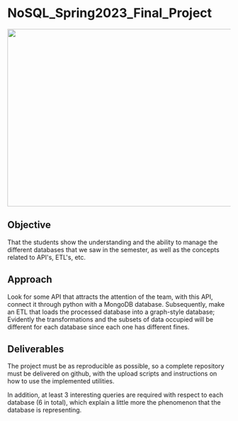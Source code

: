 # NoSQL_Spring2023_Final_Project

<p align="center">
  <img width="600" height="400" src="https://techcrunch.com/wp-content/uploads/2020/02/cypher_graph_v2a.png">
</p>

## Objective

That the students show the understanding and the ability to manage the different databases that we saw in the semester, as well as the concepts related to API's, ETL's, etc.

## Approach

Look for some API that attracts the attention of the team, with this API, connect it through python with a MongoDB database. Subsequently, make an ETL that loads the processed database into a graph-style database; Evidently the transformations and the subsets of data occupied will be different for each database since each one has different fines.

## Deliverables

The project must be as reproducible as possible, so a complete repository must be delivered on github, with the upload scripts and instructions on how to use the implemented utilities.

In addition, at least 3 interesting queries are required with respect to each database (6 in total), which explain a little more the phenomenon that the database is representing.
